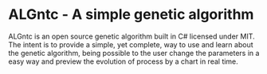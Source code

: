 # ALGntc - A simple genetic algorithm

ALGntc is an open source genetic algorithm built in C# licensed under MIT. 
The intent is to provide a simple, yet complete, way to use and learn about the genetic algorithm, being possible to the user change the parameters in a easy way and preview the evolution of process by a chart in real time.

